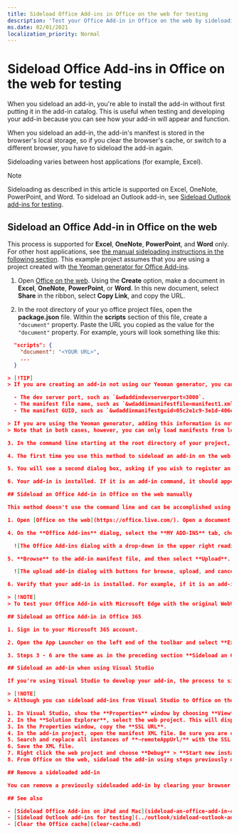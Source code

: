 ```yaml
---
title: Sideload Office Add-ins in Office on the web for testing
description: 'Test your Office Add-in in Office on the web by sideloading.'
ms.date: 02/01/2021
localization_priority: Normal
---
```


# Sideload Office Add-ins in Office on the web for testing

When you sideload an add-in, you're able to install the add-in without first putting it in the add-in catalog. This is useful when testing and developing your add-in because you can see how your add-in will appear and function.

When you sideload an add-in, the add-in's manifest is stored in the browser's local storage, so if you clear the browser's cache, or switch to a different browser, you have to sideload the add-in again.

Sideloading varies between host applications (for example, Excel). 

> [!NOTE]
> Sideloading as described in this article is supported on Excel, OneNote, PowerPoint, and Word. To sideload an Outlook add-in, see [Sideload Outlook add-ins for testing](../outlook/sideload-outlook-add-ins-for-testing.md).

## Sideload an Office Add-in in Office on the web

This process is supported for **Excel**, **OneNote**, **PowerPoint**, and **Word** only. For other host applications, see [the manual sideloading instructions in the following section](sideload-office-add-ins-for-testing.md#sideload-an-office-add-in-in-office-on-the-web-manually). This example project assumes that you are using a project created with [the Yeoman generator for Office Add-ins](https://github.com/OfficeDev/generator-office).

1. Open [Office on the web](https://office.live.com/). Using the **Create** option, make a document in **Excel**, **OneNote**, **PowerPoint**, or **Word**. In this new document, select **Share** in the ribbon, select **Copy Link**, and copy the URL.

2. In the root directory of your yo office project files, open the **package.json** file. Within the **scripts** section of this file, create a `"document"` property. Paste the URL you copied as the value for the `"document"` property. For example, yours will look something like this:

  ```json
    "scripts": {
      "document": "<YOUR URL>",
      ...
    }

  > [!TIP]
  > If you are creating an add-in not using our Yeoman generator, you can add query parameters to your document's URL, by appending the following to the existing URL:

    - The dev server port, such as `&wdaddindevserverport=3000`.
    - The manifest file name, such as `&wdaddinmanifestfile=manifest1.xml`.
    - The manifest GUID, such as `&wdaddinmanifestguid=05c2e1c9-3e1d-406e-9a91-e9ac64854143`.

  > If you are using the Yeoman generator, adding this information is not necessary as the Yeoman tooling appends this information automatically.
  > Note that in both cases, however, you can only load manifests from localhost.

3. In the command line starting at the root directory of your project, run the following command: `npm run start:web`.

4. The first time you use this method to sideload an add-in on the web, you'll see a dialog asking you to enable developer mode. Select the checkbox for **Enable Developer Mode now** and select **OK**.

5. You will see a second dialog box, asking if you wish to register an Office Add-in manifest from your computer. You should select **Yes**.

6. Your add-in is installed. If it is an add-in command, it should appear on either the ribbon or the context menu. If it is a task pane add-in, the task pane should appear.

## Sideload an Office Add-in in Office on the web manually

This method doesn't use the command line and can be accomplished using commands only within the host application (such as Excel).

1. Open [Office on the web](https://office.live.com/). Open a document in **Excel**, **Word**, or **PowerPoint**. On the **Insert** tab on the ribbon in the **Add-ins** section, choose **Office Add-ins**.

4. On the **Office Add-ins** dialog, select the **MY ADD-INS** tab, choose **Manage My Add-ins**, and then **Upload My Add-in**.

    ![The Office Add-ins dialog with a drop-down in the upper right reading "Manage my add-ins" and a drop-down below it with the option "Upload My Add-in"](../images/office-add-ins-my-account.png)

5. **Browse** to the add-in manifest file, and then select **Upload**.

    ![The upload add-in dialog with buttons for browse, upload, and cancel.](../images/upload-add-in.png)

6. Verify that your add-in is installed. For example, if it is an add-in command, it should appear on either the ribbon or the context menu. If it is a task pane add-in, the pane should appear.

> [!NOTE]
> To test your Office Add-in with Microsoft Edge with the original WebView (EdgeHTML), an additional configuration step is required. In a Windows Command Prompt, run the following line: `npx office-addin-dev-settings appcontainer EdgeWebView --loopback --yes`. This is not required when Office is using the Chromium-based Edge WebView2. For more information, see [Browsers used by Office Add-ins](../concepts/browsers-used-by-office-web-add-ins.md).

## Sideload an Office Add-in in Office 365

1. Sign in to your Microsoft 365 account.

2. Open the App Launcher on the left end of the toolbar and select **Excel**, **Word**, or **PowerPoint**, and then create a new document.

3. Steps 3 - 6 are the same as in the preceding section **Sideload an Office Add-in in Office on the web**.

## Sideload an add-in when using Visual Studio

If you're using Visual Studio to develop your add-in, the process to sideload is similar to manual sideloading to the web. The only difference is that you must update the value of the **SourceURL** element in your manifest to include the full URL where the add-in is deployed.

> [!NOTE]
> Although you can sideload add-ins from Visual Studio to Office on the web, you cannot debug them from Visual Studio. To debug you will need to use the browser debugging tools. For more information, see [Debug add-ins in Office on the web](debug-add-ins-in-office-online.md).

1. In Visual Studio, show the **Properties** window by choosing **View** > **Properties Window**.
2. In the **Solution Explorer**, select the web project. This will display properties for the project in the **Properties** window.
3. In the Properties window, copy the **SSL URL**.
4. In the add-in project, open the manifest XML file. Be sure you are editing the source XML. For some project types Visual Studio will open a visual view of the XML which will not work for the next step.
5. Search and replace all instances of **~remoteAppUrl/** with the SSL URL you just copied. You will see several replacements depending on the project type, and the new URLs will appear similar to `https://localhost:44300/Home.html`.
6. Save the XML file.
7. Right click the web project and choose **Debug** > **Start new instance**. This will run the web project without launching Office.
8. From Office on the web, sideload the add-in using steps previously described in [Sideload an Office Add-in in Office on the web](#sideload-an-office-add-in-in-office-on-the-web).

## Remove a sideloaded add-in

You can remove a previously sideloaded add-in by clearing your browser's cache. If you make changes to your add-in's manifest (for example, update file names of icons or text of add-in commands), you may need to [clear the Office cache](clear-cache.md) and then re-sideload the add-in using the updated manifest. Doing so will allow Office to render the add-in as it's described by the updated manifest.

## See also

- [Sideload Office Add-ins on iPad and Mac](sideload-an-office-add-in-on-ipad-and-mac.md)
- [Sideload Outlook add-ins for testing](../outlook/sideload-outlook-add-ins-for-testing.md)
- [Clear the Office cache](clear-cache.md)
